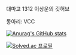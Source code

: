 대마고 1312 이상운의 깃허브<br/>

동아리: VCC

[![Anurag's GitHub stats](https://github-readme-stats.vercel.app/api?username=biscrab)](https://github.com/anuraghazra/github-readme-stats)

[![Solved.ac
프로필](http://mazassumnida.wtf/api/generate_badge?boj={biscrab})](https://solved.ac/{biscrab})


